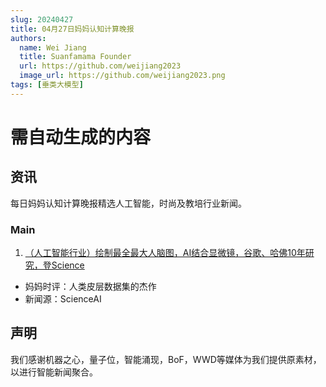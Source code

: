 ```yaml
---
slug: 20240427
title: 04月27日妈妈认知计算晚报
authors:
  name: Wei Jiang
  title: Suanfamama Founder
  url: https://github.com/weijiang2023
  image_url: https://github.com/weijiang2023.png
tags: [垂类大模型]
---
```


# 需自动生成的内容
## 资讯
每日妈妈认知计算晚报精选人工智能，时尚及教培行业新闻。

### Main

1. [（人工智能行业）绘制最全最大人脑图，AI结合显微镜，谷歌、哈佛10年研究，登Science](https://mp.weixin.qq.com/s/bQNUOcM3PdNZzbXfJ5FyGg)
* 妈妈时评：人类皮层数据集的杰作
* 新闻源：ScienceAI

## 声明

我们感谢机器之心，量子位，智能涌现，BoF，WWD等媒体为我们提供原素材，以进行智能新闻聚合。